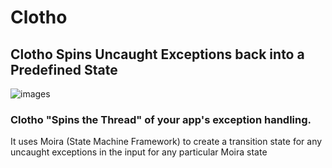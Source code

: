# Clotho
## Clotho Spins Uncaught Exceptions back into a Predefined State
![images](https://user-images.githubusercontent.com/107733608/174721787-4ca29740-197e-4491-bd3b-d640cb2bd5ad.jpg "It is said that Clotho brought Pelops back to life, with the exception of a shoulder which was eaten by Demeter, which was replaced by a chunk of ivory")


### Clotho "Spins the Thread" of your app's exception handling. 
It uses Moira (State Machine Framework) to create a transition state for any uncaught exceptions in the input for any particular Moira state
